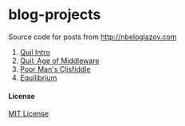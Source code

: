 blog-projects
=============

Source code for posts from http://nbeloglazov.com

1. [Quil Intro](https://github.com/nbeloglazov/blog-projects/tree/master/quil-intro)
2. [Quil: Age of Middleware](https://github.com/nbeloglazov/blog-projects/tree/master/quil-age-of-middleware)
3. [Poor Man's Cljsfiddle](https://github.com/nbeloglazov/blog-projects/tree/master/cljsbin)
3. [Equilibrium](https://github.com/nbeloglazov/blog-projects/tree/master/equilibrium)

#### License

[MIT License](https://github.com/nbeloglazov/blog-projects/blob/master/LICENSE)
